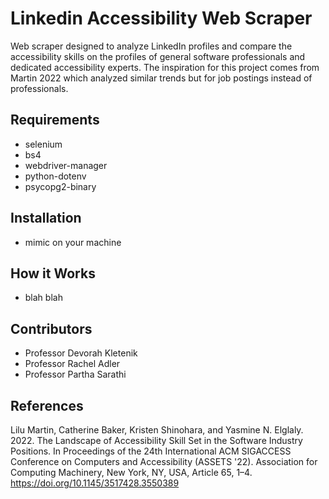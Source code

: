 # Linkedin Accessibility Web Scraper
Web scraper designed to analyze LinkedIn profiles and compare the accessibility skills on the profiles of general software professionals and dedicated accessibility experts. The inspiration for this project comes from Martin 2022 which analyzed similar trends but for job postings instead of professionals.
## Requirements
- selenium
- bs4
- webdriver-manager
- python-dotenv
- psycopg2-binary
## Installation
- mimic on your machine
## How it Works
- blah blah
## Contributors
- Professor Devorah Kletenik
- Professor Rachel Adler
- Professor Partha Sarathi

## References
Lilu Martin, Catherine Baker, Kristen Shinohara, and Yasmine N. Elglaly. 2022. The Landscape of Accessibility Skill Set in the Software Industry Positions. In Proceedings of the 24th International ACM SIGACCESS Conference on Computers and Accessibility (ASSETS '22). Association for Computing Machinery, New York, NY, USA, Article 65, 1–4. https://doi.org/10.1145/3517428.3550389
